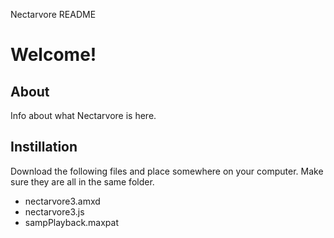 Nectarvore README

# Welcome!

## About
Info about what Nectarvore is here.

## Instillation
Download the following files and place somewhere on your computer. Make sure they are all in the same folder.
- nectarvore3.amxd
- nectarvore3.js
- sampPlayback.maxpat

